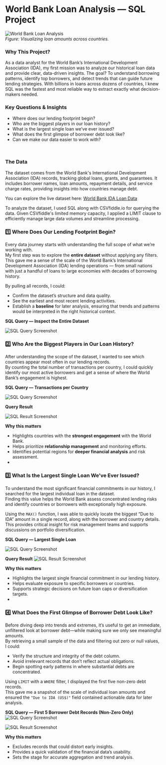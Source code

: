 # World Bank Loan Analysis — SQL Project

![World Bank Loan Analysis](images/WorldBank.png)  
*Figure: Visualizing loan amounts across countries.*
<br>
### Why This Project? <br>
As a data analyst for the World Bank’s International Development Association (IDA), my first mission was to analyze our historical loan data and provide clear, data-driven insights. The goal? To understand borrowing patterns, identify top borrowers, and detect trends that can guide future lending strategies.
With billions in loans across dozens of countries, I knew SQL was the fastest and most reliable way to extract exactly what decision-makers needed.
<br>

### Key Questions & Insights
- Where does our lending footprint begin?
- Who are the biggest players in our loan history?
- What is the largest single loan we’ve ever issued?
- What does the first glimpse of borrower debt look like?
- Can we make our data easier to work with?
 
<br>

### The Data

The dataset comes from the World Bank's International Development Association (IDA) records, tracking global loans, grants, and guarantees. It includes borrower names, loan amounts, repayment details, and service charge rates, providing insights into how countries manage debt. 

You can explore the live dataset here: [World Bank IDA Loan Data](https://financesone.worldbank.org/ida-statement-of-credits-grants-and-guarantees-historical-data/DS00976)

To analyze the dataset, I used SQL along with CSVfiddle.io for querying the data. Given CSVfiddle's limited memory capacity, I applied a LIMIT clause to efficiently manage large data volumes and streamline processing.

### 1️⃣ Where Does Our Lending Footprint Begin?

Every data journey starts with understanding the full scope of what we’re working with.  
My first step was to explore the **entire dataset** without applying any filters.  
This gave me a sense of the scale of the World Bank’s International Development Association (IDA) lending operations — from small nations with just a handful of loans to large economies with decades of borrowing history.

By pulling all records, I could:
- Confirm the dataset’s structure and data quality.
- See the earliest and most recent lending activities.
- Establish a **baseline** for later analysis, ensuring that trends and patterns would be interpreted in the right historical context.


**SQL Query — Inspect the Entire Dataset**


![SQL Query Screenshot](images/carbon.png)

### 2️⃣ Who Are the Biggest Players in Our Loan History?

After understanding the scope of the dataset, I wanted to see which countries appear most often in our lending records.  
By counting the total number of transactions per country, I could quickly identify our most active borrowers and get a sense of where the World Bank’s engagement is highest.


**SQL Query — Transactions per Country**

![SQL Query Screenshot](images/carbon-2.png)

**Query Result**

![SQL Result Screenshot](images/Transac%20result.png)


**Why this matters**
- Highlights countries with the **strongest engagement** with the World Bank.
- Helps prioritize **relationship management** and monitoring efforts.
- Identifies potential regions for **deeper financial analysis** and risk assessment.
- 
### 3️⃣ What Is the Largest Single Loan We’ve Ever Issued?

To understand the most significant financial commitments in our history, I searched for the largest individual loan in the dataset.  
Finding this value helps the World Bank assess concentrated lending risks and identify countries or borrowers with exceptionally high exposure.

Using the `MAX()` function, I was able to quickly locate the biggest “Due to IDA” amount in a single record, along with the borrower and country details.  
This provides critical insight for risk management teams and supports discussions on portfolio diversification.



**SQL Query — Largest Single Loan**

![SQL Query Screenshot](images/carbon-3.png)

**Query Result**
![SQL Result Screenshot](images/Max%20Loan%20Result.png)


**Why this matters**
- Highlights the largest single financial commitment in our lending history.
- Helps evaluate exposure to specific borrowers or countries.
- Supports strategic decisions on future loan caps or diversification targets.
- 
### 4️⃣ What Does the First Glimpse of Borrower Debt Look Like?

Before diving deep into trends and extremes, it’s useful to get an immediate, unfiltered look at borrower debt—while making sure we only see meaningful amounts.  
By retrieving a small sample of the data and filtering out zero or null values, I could:
- Verify the structure and integrity of the debt column.
- Avoid irrelevant records that don’t reflect actual obligations.
- Begin spotting early patterns in where substantial debts are concentrated.

Using `LIMIT` with a `WHERE` filter, I displayed the first five non-zero debt records.  
This gave me a snapshot of the scale of individual loan amounts and ensured the `"Due to IDA (US$)"` field contained actionable data for later analysis.


**SQL Query — First 5 Borrower Debt Records (Non-Zero Only)**
![SQL Query Screenshot](images/carbon-5.png)

![SQL Result Screenshot](images/Borrower%20Result.png)

**Why this matters**
- Excludes records that could distort early insights.
- Provides a quick validation of the financial data’s usability.
- Sets the stage for accurate aggregation and trend analysis.



